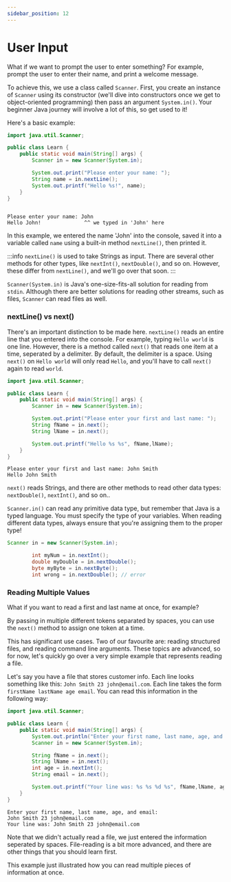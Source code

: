 ```yaml
---
sidebar_position: 12
---
```


# User Input

What if we want to prompt the user to enter something? For example, prompt the user to enter their name, and print a welcome message.

To achieve this, we use a class called `Scanner`. First, you create an instance of `Scanner` using its constructor (we'll dive into constructors once we get to object-oriented programming) then pass an argument `System.in()`. Your beginner Java journey will involve a lot of this, so get used to it!

Here's a basic example:

```java
import java.util.Scanner;

public class Learn {
    public static void main(String[] args) {
        Scanner in = new Scanner(System.in);

        System.out.print("Please enter your name: ");
        String name = in.nextLine();
        System.out.printf("Hello %s!", name);
    }
}
```

```

Please enter your name: John
Hello John!              ^^ we typed in 'John' here
```

In this example, we entered the name 'John' into the console, saved it into a variable called `name` using a built-in method `nextLine()`, then printed it.

:::info
`nextLine()` is used to take Strings as input. There are several other methods for other types, like `nextInt()`, `nextDouble()`, and so on. However, these differ from `nextLine()`, and we'll go over that soon.
:::

`Scanner(System.in)` is Java's one-size-fits-all solution for reading from `stdin`. Although there are better solutions for reading other streams, such as files, `Scanner` can read files as well.

### nextLine() vs next()

There's an important distinction to be made here. `nextLine()` reads an entire line that you entered into the console. For example, typing `Hello world` is one line. However, there is a method called `next()` that reads one item at a time, seperated by a delimiter. By default, the delimiter is a space. Using `next()` on `Hello world` will only read `Hello`, and you'll have to call `next()` again to read `world`.

```java
import java.util.Scanner;

public class Learn {
    public static void main(String[] args) {
        Scanner in = new Scanner(System.in);

        System.out.print("Please enter your first and last name: ");
        String fName = in.next();
        String lName = in.next();

        System.out.printf("Hello %s %s", fName,lName);
    }
}

```

```
Please enter your first and last name: John Smith
Hello John Smith
```

`next()` reads Strings, and there are other methods to read other data types: `nextDouble()`, `nextInt()`, and so on..

`Scanner.in()` can read any primitive data type, but remember that Java is a typed language. You must specify the type of your variables. When reading different data types, always ensure that you're assigning them to the proper type!

```java
Scanner in = new Scanner(System.in);

        int myNum = in.nextInt();
        double myDouble = in.nextDouble();
        byte myByte = in.nextByte();
        int wrong = in.nextDouble(); // error
```

### Reading Multiple Values

What if you want to read a first and last name at once, for example?

By passing in multiple different tokens separated by spaces, you can use the `next()` method to assign one token at a time.

This has significant use cases. Two of our favourite are: reading structured files, and reading command line arguments. These topics are advanced, so for now, let's quickly go over a very simple example that represents reading a file.

Let's say you have a file that stores customer info. Each line looks something like this: `John Smith 23 john@email.com`. Each line takes the form `firstName lastName age email`. You can read this information in the following way:

```java
import java.util.Scanner;

public class Learn {
    public static void main(String[] args) {
        System.out.println("Enter your first name, last name, age, and email: ");
        Scanner in = new Scanner(System.in);

        String fName = in.next();
        String lName = in.next();
        int age = in.nextInt();
        String email = in.next();

        System.out.printf("Your line was: %s %s %d %s", fName,lName, age, email);
    }
}
```

```
Enter your first name, last name, age, and email:
John Smith 23 john@email.com
Your line was: John Smith 23 john@email.com
```

Note that we didn't actually read a file, we just entered the information seperated by spaces. File-reading is a bit more advanced, and there are other things that you should learn first.

This example just illustrated how you can read multiple pieces of information at once.
